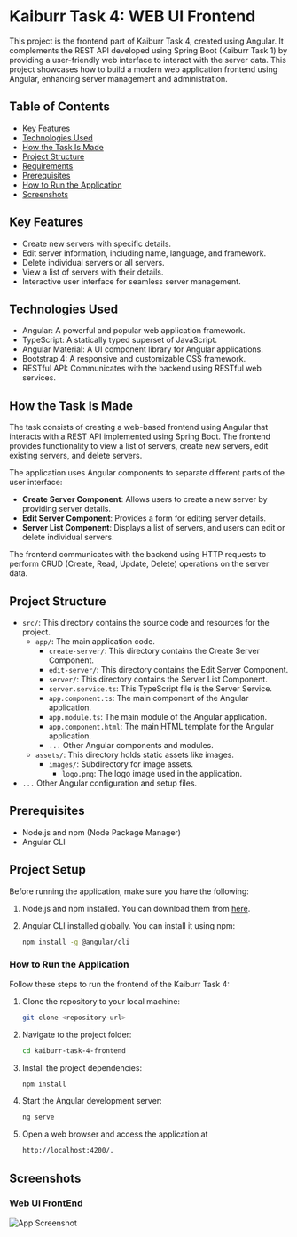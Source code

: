 
# Kaiburr Task 4: WEB UI Frontend

This project is the frontend part of Kaiburr Task 4, created using Angular. It complements the REST API developed using Spring Boot (Kaiburr Task 1) by providing a user-friendly web interface to interact with the server data. This project showcases how to build a modern web application frontend using Angular, enhancing server management and administration.


## Table of Contents

- [Key Features](#key-features)
- [Technologies Used](#technologies-used)
- [How the Task Is Made](#how-the-task-is-made)
- [Project Structure](#project-structure)
- [Requirements](#requirements)
- [Prerequisites](#prerequisites)
- [How to Run the Application](#how-to-run-the-application)
- [Screenshots](#screenshots)

## Key Features
- Create new servers with specific details.
- Edit server information, including name, language, and framework.
- Delete individual servers or all servers.
- View a list of servers with their details.
- Interactive user interface for seamless server management.

## Technologies Used
- Angular: A powerful and popular web application framework.
- TypeScript: A statically typed superset of JavaScript.
- Angular Material: A UI component library for Angular applications.
- Bootstrap 4: A responsive and customizable CSS framework.
- RESTful API: Communicates with the backend using RESTful web services.

## How the Task Is Made

The task consists of creating a web-based frontend using Angular that interacts with a REST API implemented using Spring Boot. The frontend provides functionality to view a list of servers, create new servers, edit existing servers, and delete servers.

The application uses Angular components to separate different parts of the user interface:

- **Create Server Component**: Allows users to create a new server by providing server details.
- **Edit Server Component**: Provides a form for editing server details.
- **Server List Component**: Displays a list of servers, and users can edit or delete individual servers.

The frontend communicates with the backend using HTTP requests to perform CRUD (Create, Read, Update, Delete) operations on the server data.


## Project Structure
- `src/`: This directory contains the source code and resources for the project.
    - `app/`: The main application code.
        - `create-server/`: This directory contains the Create Server Component.
        - `edit-server/`: This directory contains the Edit Server Component.
        - `server/`: This directory contains the Server List Component.
        - `server.service.ts`: This TypeScript file is the Server Service.
        - `app.component.ts`: The main component of the Angular application.
        - `app.module.ts`: The main module of the Angular application.
        - `app.component.html`: The main HTML template for the Angular application.
        - `...`  Other Angular components and modules.
    -  `assets/`: This directory holds static assets like images.
        - `images/`: Subdirectory for image assets.
            - `logo.png`: The logo image used in the application.
- `...`  Other Angular configuration and setup files.


## Prerequisites
- Node.js and npm (Node Package Manager)
- Angular CLI
## Project Setup
Before running the application, make sure you have the following:

1. Node.js and npm installed. You can download them from [here](https://nodejs.org/).
2. Angular CLI installed globally. You can install it using npm:

   ```bash
   npm install -g @angular/cli

### How to Run the Application
Follow these steps to run the frontend of the Kaiburr Task 4:

1. Clone the repository to your local machine:

    ```bash
    git clone <repository-url>

2. Navigate to the project folder:

    ```bash
    cd kaiburr-task-4-frontend

3. Install the project dependencies:

    ```bash
    npm install

4. Start the Angular development server:

    ```bash
    ng serve

5. Open a web browser and access the application at 
    ```bash
    http://localhost:4200/.
    
## Screenshots
### Web UI FrontEnd
![App Screenshot](https://drive.google.com/uc?id=1bE8S9W42CYVpaFQoOw_9fsbDWQStdpZo)

